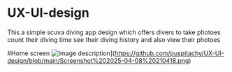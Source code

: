 # UX-UI-design

This a simple scuva diving app design which offers divers to take photoes count their diving time see their diving history and also view their photoes 

#Home screen
![Image description](https://github.com/your-username/your-repository-name/blob/main/path-to-image.png)](https://github.com/puspitachy/UX-UI-design/blob/main/Screenshot%202025-04-08%20210418.png)



